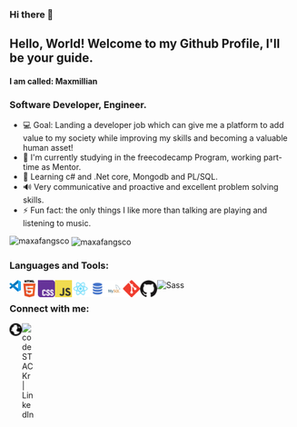 ### Hi there 👋

<!--

Here are some ideas to get you started:

- 🔭 I’m currently working on PL/SQL and mongoDB
- 🌱 I’m currently learning C# and .NET framework
- 👯 I’m looking to collaborate on NextJS Projects
- 🤔 I’m looking for help with Mechine learning and AI
- 💬 Ask me about Javascript, c#, Java and Databases (SQL, NOSQL AND PL/SQL)
- 📫 How to reach me: maxafangsco@gmail.com
- 😄 Pronouns: He/Him
- ⚡ Fun fact: Loves watching funny videos
-->
## Hello, World! Welcome to my Github Profile, I'll be your guide.
#### I am called: Maxmillian

### Software Developer, Engineer.
- 💻 Goal: Landing a developer job which can give me a platform to add value to my society while improving my skills and becoming a valuable human asset!
- 🔭 I'm currently studying in the freecodecamp Program, working part-time as Mentor.
- 🌱 Learning c# and .Net core, Mongodb and PL/SQL.
- 🔊 Very communicative and proactive and excellent problem solving skills.
- ⚡ Fun fact: the only things I like more than talking are playing and listening to music.

<!-- ![Maxafangsco's github stats](https://github-readme-stats.vercel.app/api?username=maxafangsco&show_icons=true&hide_border=true)
<img align="right" src="https://github-readme-stats.vercel.app/api/top-langs/?username=maxafangsco&layout=compact&theme=vue" /> -->
<p>
  <img align="left" src="https://github-readme-stats.vercel.app/api/top-langs/?username=maxafangsco&layout=compact&hide=php,smarty&bg_color=30,e96443,904e95&title_color=fff&text_color=fff" alt="maxafangsco" />&nbsp;<img align="center" src="https://github-readme-stats.vercel.app/api?username=maxafangsco&show_icons=true&count_private=true&show_icons=true&hide=php&bg_color=30,e96443,904e95&title_color=fff&text_color=fff" alt="maxafangsco" />
</p>

### Languages and Tools:

<img align="left" alt="Visual Studio Code" width="20px" src="https://raw.githubusercontent.com/github/explore/80688e429a7d4ef2fca1e82350fe8e3517d3494d/topics/visual-studio-code/visual-studio-code.png" />
<img align="left" alt="HTML5" width="30px" src="https://raw.githubusercontent.com/github/explore/80688e429a7d4ef2fca1e82350fe8e3517d3494d/topics/html/html.png" />
<img align="left" alt="CSS3" width="30px" src="https://raw.githubusercontent.com/github/explore/80688e429a7d4ef2fca1e82350fe8e3517d3494d/topics/css/css.png" />
<img align="left" alt="JavaScript" width="30px" src="https://raw.githubusercontent.com/github/explore/80688e429a7d4ef2fca1e82350fe8e3517d3494d/topics/javascript/javascript.png" />
<img align="left" alt="React" width="30px" src="https://raw.githubusercontent.com/github/explore/80688e429a7d4ef2fca1e82350fe8e3517d3494d/topics/react/react.png" />
<img align="left" alt="SQL" width="30px" src="https://raw.githubusercontent.com/github/explore/80688e429a7d4ef2fca1e82350fe8e3517d3494d/topics/sql/sql.png" />
<img align="left" alt="MySQL" width="30px" src="https://raw.githubusercontent.com/github/explore/80688e429a7d4ef2fca1e82350fe8e3517d3494d/topics/mysql/mysql.png" />
<img align="left" alt="Git" width="30px" src="https://raw.githubusercontent.com/github/explore/80688e429a7d4ef2fca1e82350fe8e3517d3494d/topics/git/git.png" />
<img align="left" alt="GitHub" width="30px" src="https://raw.githubusercontent.com/github/explore/78df643247d429f6cc873026c0622819ad797942/topics/github/github.png" />
<img title="Sass" alt="Sass" width="30" src="https://sass-lang.com/assets/img/styleguide/color-1c4aab2b.png">
<br/>

### Connect with me:
[<img align="left" alt="codeSTACKr.com" width="22px" color="fff" src="https://raw.githubusercontent.com/iconic/open-iconic/master/svg/globe.svg"/>](https://maxfangsco.me)
[<img align="left" alt="codeSTACKr | LinkedIn" width="22px" color="fff" src="https://cdn.jsdelivr.net/npm/simple-icons@v3/icons/linkedin.svg" />](https://www.linkedin.com/in/maxmillian-afanga/)
<br/>
